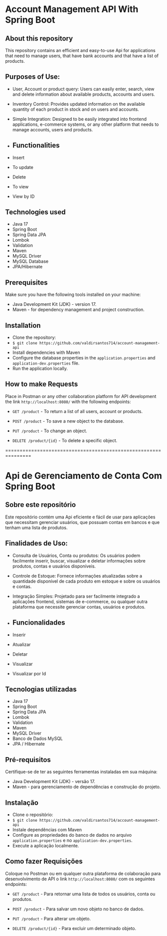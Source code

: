# Account Management API With Spring Boot

## About this repository
This repository contains an efficient and easy-to-use Api for applications that need to manage users, that have bank accounts and that have a list of products.

## Purposes of Use:

- User, Account or product query: Users can easily enter, search, view and delete information about available products, accounts and users.

- Inventory Control: Provides updated information on the available quantity of each product in stock and on users and accounts.

- Simple Integration: Designed to be easily integrated into frontend applications, e-commerce systems, or any other platform that needs to manage accounts, users and products.

- ## Functionalities
- Insert
- To update
- Delete
- To view
- View by ID

## Technologies used
- Java 17
- Spring Boot
- Spring Data JPA
- Lombok
- Validation
- Maven
- MySQL Driver
- MySQL Database
- JPA/Hibernate

## Prerequisites
Make sure you have the following tools installed on your machine:

- Java Development Kit (JDK) - version 17.
- Maven - for dependency management and project construction.

## Installation
- Clone the repository:
- `$ git clone https://github.com/valdirsantos714/account-management-api`
- Install dependencies with Maven
- Configure the database properties in the `application.properties` and `application-dev.properties` file.
- Run the application locally.

## How to make Requests

Place in Postman or any other collaboration platform for API development the link `http://localhost:8080/` with the following endpoints:

- `GET /product` - To return a list of all users, account or products.

- `POST /product` - To save a new object to the database.

- `PUT /product` - To change an object.

- `DELETE /product/{id}` - To delete a specific object.

===============================================================

# Api de Gerenciamento de Conta Com Spring Boot

## Sobre este repositório
Este repositório contém uma Api eficiente e fácil de usar para aplicações que necessitam gerenciar usuários, que possuam contas em bancos e que tenham uma lista de produtos.

## Finalidades de Uso:

- Consulta de Usuários, Conta ou produtos: Os usuários podem facilmente inserir, buscar, visualizar e deletar informações sobre produtos, contas e usuários disponíveis.

- Controle de Estoque: Fornece informações atualizadas sobre a quantidade disponível de cada produto em estoque e sobre os usuários e contas.

- Integração Simples: Projetado para ser facilmente integrado a aplicações frontend, sistemas de e-commerce, ou qualquer outra plataforma que necessite gerenciar contas, usuários e produtos.

- ## Funcionalidades
- Inserir
- Atualizar
- Deletar
- Visualizar
- Visualizar por Id

## Tecnologias utilizadas
- Java 17
- Spring Boot
- Spring Data JPA
- Lombok
- Validation
- Maven
- MySQL Driver
- Banco de Dados MySQL
- JPA / Hibernate

## Pré-requisitos
Certifique-se de ter as seguintes ferramentas instaladas em sua máquina:

- Java Development Kit (JDK) - versão 17.
- Maven - para gerenciamento de dependências e construção do projeto.

## Instalação
- Clone o repositório:
- `$ git clone https://github.com/valdirsantos714/account-management-api`
- Instale dependências com Maven
- Configure as propriedades do banco de dados no arquivo `application.properties` e no `application-dev.properties`.
- Execute a aplicação localmente.

## Como fazer Requisições

Coloque no Postman ou em qualquer outra plataforma de colaboração para desenvolvimento de API o link `http://localhost:8080/` com os seguintes endpoints:

- `GET /product` - Para retornar uma lista de todos os usuários, conta ou produtos.

- `POST /product` - Para salvar um novo objeto no banco de dados.

- `PUT /product` - Para alterar um objeto.

- `DELETE /product/{id}` - Para excluir um determinado objeto.
  

